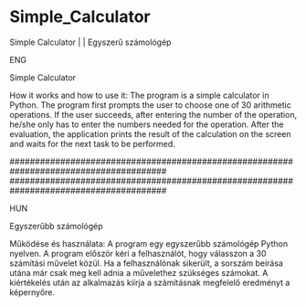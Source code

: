 # Simple_Calculator
Simple Calculator  | |  Egyszerű számológép 

ENG

Simple Calculator

How it works and how to use it:
The program is a simple calculator in Python. The program first prompts the user to choose one of 30 arithmetic operations.
If the user succeeds, after entering the number of the operation, he/she only has to enter the numbers needed for the operation.
After the evaluation, the application prints the result of the calculation on the screen and waits for the next task to be performed.

#######################################################################################
#######################################################################################

HUN

Egyszerűbb számológép

Működése és használata:
A program egy egyszerűbb számológép Python nyelven. A program először kéri a felhasználót, hogy válasszon a 30 számítási művelet közül.
Ha a felhasználónak sikerült, a sorszám beírása utána már csak meg kell adnia a művelethez szükséges számokat.
A kiértékelés után az alkalmazás kiírja a számításnak megfelelő eredményt a képernyőre.

